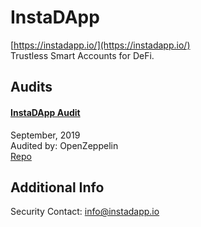 # InstaDApp

[https://instadapp.io/](https://instadapp.io/)<br>
Trustless Smart Accounts for DeFi.


## Audits


#### [InstaDApp Audit](https://blog.openzeppelin.com/instadapp-audit/)

September, 2019<br>
Audited by: OpenZeppelin<br>
[Repo](https://github.com/InstaDApp/smart-contract/tree/4863c0c4156af7ded9cdb38b66e5f5e527c4a6d0)






## Additional Info
Security Contact: info@instadapp.io